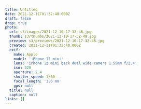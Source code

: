 ```yaml
---
title: Untitled
date: 2021-12-11T01:32:48.000Z
draft: false
drop: true
photo:
  url: s3/images/2021-12-10-17-32-48.jpg
  thumb: s3/thumbs/2021-12-10-17-32-48.jpg
  preview: s3/previews/2021-12-10-17-32-48.jpg
  created: 2021-12-11T01:32:48.000Z
  exif:
    make: Apple
    model: 'iPhone 12 mini'
    lens: 'iPhone 12 mini back dual wide camera 1.55mm f/2.4'
    iso: 320
    aperture: 2.4
    shutter_speed: 1/60
    focal_length: '1.6 mm'
    gps: null
  title: null
  caption: null
links: []
---
```

